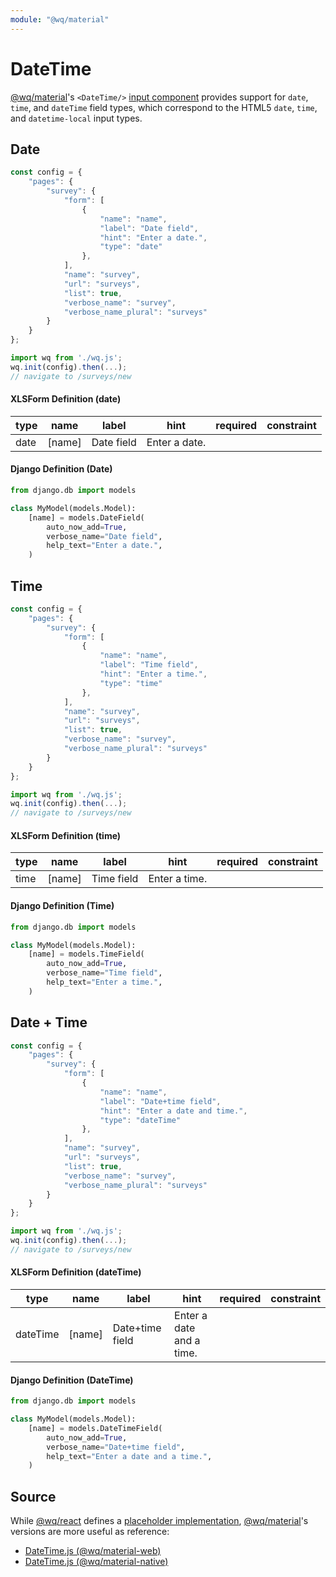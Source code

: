 ```yaml
---
module: "@wq/material"
---
```


# DateTime

[@wq/material]'s `<DateTime/>` [input component][index] provides support for `date`, `time`, and `dateTime` field types, which correspond to the HTML5 `date`, `time`, and `datetime-local` input types.

## Date

```javascript
const config = {
    "pages": {
        "survey": {
            "form": [
                {
                    "name": "name",
                    "label": "Date field",
                    "hint": "Enter a date.",
                    "type": "date"
                },
            ],
            "name": "survey",
            "url": "surveys",
            "list": true,
            "verbose_name": "survey",
            "verbose_name_plural": "surveys"
        }
    }
};

import wq from './wq.js';
wq.init(config).then(...);
// navigate to /surveys/new
```

#### XLSForm Definition (date)

type | name | label | hint | required | constraint
-----|------|-------|------|----------|------------
date | [name] | Date field | Enter a date. | | 

#### Django Definition (Date)

```python
from django.db import models

class MyModel(models.Model):
    [name] = models.DateField(
        auto_now_add=True,
        verbose_name="Date field",
        help_text="Enter a date.",
    )
```

## Time

```javascript
const config = {
    "pages": {
        "survey": {
            "form": [
                {
                    "name": "name",
                    "label": "Time field",
                    "hint": "Enter a time.",
                    "type": "time"
                },
            ],
            "name": "survey",
            "url": "surveys",
            "list": true,
            "verbose_name": "survey",
            "verbose_name_plural": "surveys"
        }
    }
};

import wq from './wq.js';
wq.init(config).then(...);
// navigate to /surveys/new
```

#### XLSForm Definition (time)

type | name | label | hint | required | constraint
-----|------|-------|------|----------|------------
time | [name] | Time field | Enter a time. | | 

#### Django Definition (Time)

```python
from django.db import models

class MyModel(models.Model):
    [name] = models.TimeField(
        auto_now_add=True,
        verbose_name="Time field",
        help_text="Enter a time.",
    )
```

## Date + Time

```javascript
const config = {
    "pages": {
        "survey": {
            "form": [
                {
                    "name": "name",
                    "label": "Date+time field",
                    "hint": "Enter a date and time.",
                    "type": "dateTime"
                },
            ],
            "name": "survey",
            "url": "surveys",
            "list": true,
            "verbose_name": "survey",
            "verbose_name_plural": "surveys"
        }
    }
};

import wq from './wq.js';
wq.init(config).then(...);
// navigate to /surveys/new
```

#### XLSForm Definition (dateTime)

type | name | label | hint | required | constraint
-----|------|-------|------|----------|------------
dateTime | [name] | Date+time field | Enter a date and a time. | | 

#### Django Definition (DateTime)

```python
from django.db import models

class MyModel(models.Model):
    [name] = models.DateTimeField(
        auto_now_add=True,
        verbose_name="Date+time field",
        help_text="Enter a date and a time.",
    )
```

## Source

While [@wq/react] defines a [placeholder implementation][react-src], [@wq/material]'s versions are more useful as reference:

 * [DateTime.js (@wq/material-web)][material-web-src]
 * [DateTime.js (@wq/material-native)][material-native-src]


[index]: ./index.md
[@wq/react]: ../@wq/react.md
[@wq/material]: ../@wq/material.md
[react-src]: https://github.com/wq/wq.app/blob/main/packages/react/src/inputs/DateTime.js
[material-web-src]: https://github.com/wq/wq.app/blob/main/packages/material-web/src/inputs/DateTime.js
[material-native-src]: https://github.com/wq/wq.app/blob/main/packages/material-native/src/inputs/DateTime.js
